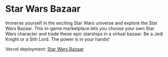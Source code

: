# Star Wars Bazaar

Immerse yourself in the exciting Star Wars universe and explore the Star Wars Bazaar. This in-game marketplace lets you choose your own Star Wars character and trade these epic starships in a virtual bazaar. Be a Jedi Knight or a Sith Lord. The power is in your hands!


Vercel deployment: [Star Wars Bazaar](https://star-wars-bazaar-gamma-three.vercel.app/)

